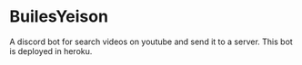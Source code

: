 # BuilesYeison
A discord bot for search videos on youtube and send it to a server. This bot is deployed in heroku.
